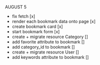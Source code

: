 AUGUST 5 
- fix fetch [x]
- render each bookmark data onto page [x]
- create bookmark card [x]
- start bookmark form [x]
- create + migrate resource Category []
- add favorite attribute to bookmark []
- add category_id to bookmark []
- create + migrate resource User []
- add keywords attribute to bookmark []